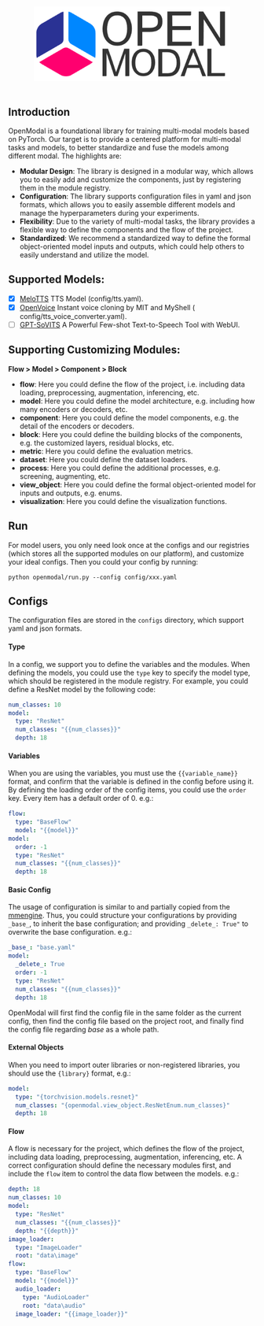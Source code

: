 <div align="center">
  <img src="res/logo.png" width="400"/>
  <div>&nbsp;</div>
</div>

## Introduction

OpenModal is a foundational library for training multi-modal models based on PyTorch. 
Our target is to provide a centered platform for multi-modal tasks and models, 
to better standardize and fuse the models among different modal.
The highlights are:

- **Modular Design**: The library is designed in a modular way, which allows you to easily add and customize the
  components, just by registering them in the module registry.
- **Configuration**: The library supports configuration files in yaml and json formats, which allows you to easily
  assemble different models and manage the hyperparameters during your experiments.
- **Flexibility**: Due to the variety of multi-modal tasks, the library provides a flexible way to define the components
  and the flow of the project.
- **Standardized**: We recommend a standardized way to define the formal object-oriented model inputs and outputs, which
  could help others to easily understand and utilize the model.

## Supported Models:

- [x] [MeloTTS](https://github.com/myshell-ai/MeloTTS) TTS Model (config/tts.yaml).
- [x] [OpenVoice](https://github.com/myshell-ai/OpenVoice) Instant voice cloning by MIT and MyShell (
  config/tts_voice_converter.yaml).
- [ ] [GPT-SoVITS](https://github.com/RVC-Boss/GPT-SoVITS) A Powerful Few-shot Text-to-Speech Tool with WebUI.

## Supporting Customizing Modules:

**Flow > Model > Component > Block**

- **flow**: Here you could define the flow of the project, i.e. including data loading, preprocessing, augmentation,
  inferencing, etc.
- **model**: Here you could define the model architecture, e.g. including how many encoders or decoders, etc.
- **component**: Here you could define the model components, e.g. the detail of the encoders or decoders.
- **block**: Here you could define the building blocks of the components, e.g. the customized layers, residual blocks, etc.
- **metric**: Here you could define the evaluation metrics.
- **dataset**: Here you could define the dataset loaders.
- **process**: Here you could define the additional processes, e.g. screening, augmenting, etc.
- **view_object**: Here you could define the formal object-oriented model for inputs and outputs, e.g. enums.
- **visualization**: Here you could define the visualization functions.


## Run
For model users, you only need look once at the configs and our registries (which stores all the supported modules on our platform),
and customize your ideal configs. Then you could your config by running:
```shell
python openmodal/run.py --config config/xxx.yaml
```


## Configs

The configuration files are stored in the `configs` directory, which support yaml and json formats.

#### Type

In a config, we support you to define the variables and the modules.
When defining the models, you could use the `type` key to specify the model type, which should be registered in the
module registry.
For example, you could define a ResNet model by the following code:

```yaml
num_classes: 10
model:
  type: "ResNet"
  num_classes: "{{num_classes}}"
  depth: 18
```

#### Variables

When you are using the variables, you must use the `{{variable_name}}` format,
and confirm that the variable is defined in the config before using it.
By defining the loading order of the config items, you could use the `order` key.
Every item has a default order of 0.
e.g.:

```yaml
flow:
  type: "BaseFlow"
  model: "{{model}}"
model:
  order: -1
  type: "ResNet"
  num_classes: "{{num_classes}}"
  depth: 18
```

#### Basic Config

The usage of configuration is similar to and partially copied from
the [mmengine](https://github.com/open-mmlab/mmengine/tree/main).
Thus, you could structure your configurations by providing `_base_`, to inherit the base configuration; and providing
`_delete_: True"` to overwrite the base configuration.
e.g.:

```yaml
_base_: "base.yaml"
model:
  _delete_: True
  order: -1
  type: "ResNet"
  num_classes: "{{num_classes}}"
  depth: 18
```

OpenModal will first find the config file in the same folder as the current config,
then find the config file based on the project root,
and finally find the config file regarding _base_ as a whole path.

#### External Objects

When you need to import outer libraries or non-registered libraries, you should use the `{library}` format, e.g.:

```yaml
model:
  type: "{torchvision.models.resnet}"
  num_classes: "{openmodal.view_object.ResNetEnum.num_classes}"
  depth: 18
```

#### Flow

A flow is necessary for the project, which defines the flow of the project, including data loading, preprocessing,
augmentation, inferencing, etc.
A correct configuration should define the necessary modules first, and include the `flow` item to control the data flow
between the models.
e.g.:

```yaml
depth: 18
num_classes: 10
model:
  type: "ResNet"
  num_classes: "{{num_classes}}"
  depth: "{{depth}}"
image_loader:
  type: "ImageLoader"
  root: "data\image"
flow:
  type: "BaseFlow"
  model: "{{model}}"
  audio_loader:
    type: "AudioLoader"
    root: "data\audio"
  image_loader: "{{image_loader}}"
```
